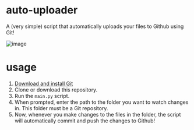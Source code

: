 # auto-uploader
A (very simple) script that automatically uploads your files to Github using Git!

![image](https://github.com/user-attachments/assets/180b3365-66b9-48b0-8fe5-10d2311046ea)

# usage
1. [Download and install Git](https://git-scm.com/downloads)
2. Clone or download this repository.
3. Run the `main.py` script.
4. When prompted, enter the path to the folder you want to watch changes in. This folder must be a Git repository.
5. Now, whenever you make changes to the files in the folder, the script will automatically commit and push the changes to Github!
